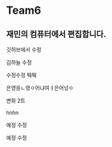 # Team6

## 재민의 컴퓨터에서 편집합니다.

깃허브에서 수정

김하늘 수정

수정수정
퉤퉤



은영응ㄴ영ㅇ어냐여ㅕ은어넝ㅇ

변화 2트

hnhn

예정 수정


예정 수정
